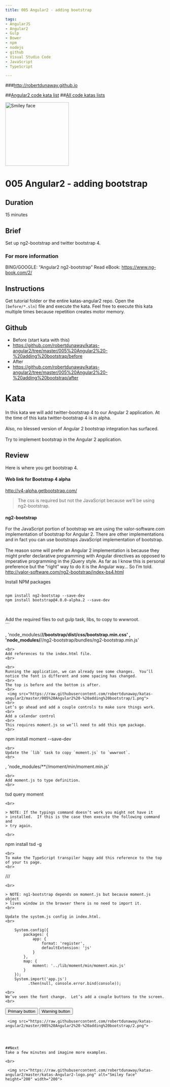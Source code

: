```yaml
---
title: 005 Angular2 - adding bootstrap

tags: 
- AngularJS
- Angular2
- Gulp
- Bower
- npm
- nodejs
- github
- Visual Studio Code
- JavaScript
- TypeScript

---
```


###http://robertdunaway.github.io

##[Angular2 code kata list](http://mycodekatas.github.io/angular2.html)
##[All code katas lists](http://mycodekatas.github.io/)

 <img src="https://raw.githubusercontent.com/robertdunaway/katas-angular2/master/katas-Angular2-logo.png" alt="Smiley face" height="200" width="200"> 

# 005 Angular2 - adding bootstrap

## Duration
15 minutes

## Brief
Set up ng2-bootstrap and twitter bootstrap 4.

### For more information 
BING/GOOGLE: “Angular2 ng2-bootstrap”
Read eBook: https://www.ng-book.com/2/


## Instructions
Get tutorial folder or the entire katas-angular2 repo.
Open the `[before/*.sln]` file and execute the kata.
Feel free to execute this kata multiple times because repetition creates motor memory.

## Github
 - Before (start kata with this)
  - https://github.com/robertdunaway/katas-angular2/tree/master/005%20Angular2%20-%20adding%20bootstrap/before
 - After
  - https://github.com/robertdunaway/katas-angular2/tree/master/005%20Angular2%20-%20adding%20bootstrap/after


# Kata

In this kata we will add twitter-bootstrap 4 to our Angular 2 application.  At the time of this kata twitter-bootstrap 4 is in alpha.  
<br>
Also, no blessed version of Angular 2 bootstrap integration has surfaced.  
<br>
Try to implement bootstrap in the Angular 2 application.
<br>

## Review
Here is where you get bootstrap 4.

#### Web link for Bootstrap 4 alpha
http://v4-alpha.getbootstrap.com/

> The css is required but not the JavaScript because we’ll be using
> ng2-bootstrap.


#### ng2-bootstrap
For the JavaScript portion of bootstrap we are using the valor-software.com implementation of bootstrap for Angular 2.  There are other implementations and in fact you can use bootstraps JavaScript implementation of bootstrap.  
<br>
The reason some will prefer an Angular 2 implementation is because they might prefer declarative programming with Angular directives as opposed to imperative programming in the jQuery style.  As far as I know this is personal preference but the “right” way to do it is the Angular way… So I’m told.
<br>
http://valor-software.com/ng2-bootstrap/index-bs4.html
<br>

Install NPM packages
<br>
```

npm install ng2-bootstap --save-dev
npm install bootstrap@4.0.0-alpha.2 --save-dev


```
<br>
Add the required files to out gulp task, libs, to copy to wwwroot.
<br>
```

, 'node_modules/**//bootstrap/dist/css/bootstrap.min.css'
, 'node_modules/**//ng2-bootstrap/bundles/ng2-bootstrap.min.js'


```
<br>
Add references to the index.html file.
<br>
```
<link href="../lib/bootstrap/dist/css/bootstrap.min.css" rel="stylesheet" />
<script src="../lib/ng2-bootstrap/bundles/ng2-bootstrap.min.js"></script>


```
<br>
Running the application, we can already see some changes.  You’ll notice the font is different and some spacing has changed.
<br>
The top is before and the bottom is after.
<br>
 <img src="https://raw.githubusercontent.com/robertdunaway/katas-angular2/master/005%20Angular2%20-%20adding%20bootstrap/1.png"> 
<br>
Let’s go ahead and add a couple controls to make sure things work.
<br>
Add a calendar control
<br>
This requires moment.js so we’ll need to add this npm package.
<br>
```

npm install moment --save-dev


```
<br>
Update the `lib` task to copy `moment.js` to `wwwroot`.
<br>
```

, 'node_modules/**//moment/min/moment.min.js'


```
<br>
Add moment.js to type definition.
<br>
```

tsd query moment


```
<br>

> NOTE: If the typings command doesn’t work you might not have it
> installed.  If this is the case then execute the following command and
> try again.

<br>
```

npm install tsd -g


```
<br>
To make the TypeScript transpiler happy add this reference to the top of your ts page.
<br>
```

/// <reference path="../typings/browser/definitions/moment/moment.d.ts" />


```
<br>

> NOTE: ng1-bootstrap depends on moment.js but because moment.js object
> lives window in the browser there is no need to import it.
<br>

Update the system.js config in index.html.
<br>
```

        System.config({
            packages: {
                app: {
                    format: 'register',
                    defaultExtension: 'js'
                }
            },
            map: {
                moment: '../lib/moment/min/moment.min.js'
            }
        });
        System.import('app.js')
              .then(null, console.error.bind(console));


```
<br>
We’ve seen the font change.  Let’s add a couple buttons to the screen.
<br>
```

<button type="button" class="btn btn-primary" >
    Primary button
</button>

<button type="button" class="btn btn-warning">
    Warning button
</button>


```
 <img src="https://raw.githubusercontent.com/robertdunaway/katas-angular2/master/005%20Angular2%20-%20adding%20bootstrap/2.png"> 




##Next
Take a few minutes and imagine more examples. 

<br>

 <img src="https://raw.githubusercontent.com/robertdunaway/katas-angular2/master/katas-Angular2-logo.png" alt="Smiley face" height="200" width="200"> 